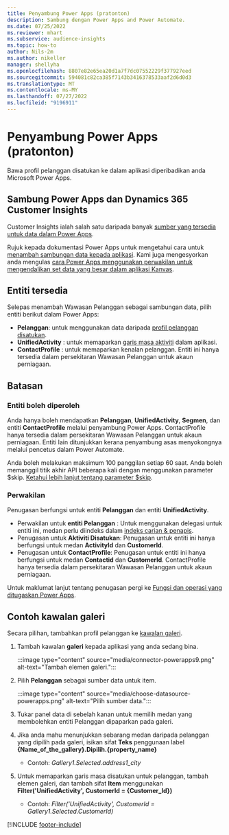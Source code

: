 ```yaml
---
title: Penyambung Power Apps (pratonton)
description: Sambung dengan Power Apps and Power Automate.
ms.date: 07/25/2022
ms.reviewer: mhart
ms.subservice: audience-insights
ms.topic: how-to
author: Nils-2m
ms.author: nikeller
manager: shellyha
ms.openlocfilehash: 8807e82e65ea20d1a7f7dc07552229f377927eed
ms.sourcegitcommit: 594081c82ca385f7143b3416378533aaf2d6d0d3
ms.translationtype: MT
ms.contentlocale: ms-MY
ms.lasthandoff: 07/27/2022
ms.locfileid: "9196911"
---
```

# <a name="power-apps-connector-preview"></a>Penyambung Power Apps (pratonton)

Bawa profil pelanggan disatukan ke dalam aplikasi diperibadikan anda Microsoft Power Apps.

## <a name="connect-power-apps-and-dynamics-365-customer-insights"></a>Sambung Power Apps dan Dynamics 365 Customer Insights

Customer Insights ialah salah satu daripada banyak [sumber yang tersedia untuk data dalam Power Apps](/powerapps/maker/canvas-apps/working-with-data-sources).

Rujuk kepada dokumentasi Power Apps untuk mengetahui cara untuk [menambah sambungan data kepada aplikasi](/powerapps/maker/canvas-apps/add-data-connection). Kami juga mengesyorkan anda mengulas [cara Power Apps menggunakan perwakilan untuk mengendalikan set data yang besar dalam aplikasi Kanvas](/powerapps/maker/canvas-apps/delegation-overview).

## <a name="available-entities"></a>Entiti tersedia

Selepas menambah Wawasan Pelanggan sebagai sambungan data, pilih entiti berikut dalam Power Apps:

- **Pelanggan**: untuk menggunakan data daripada [profil pelanggan disatukan](customer-profiles.md).
- **UnifiedActivity** : untuk memaparkan [garis masa aktiviti](activities.md) dalam aplikasi.
- **ContactProfile** : untuk memaparkan kenalan pelanggan. Entiti ini hanya tersedia dalam persekitaran Wawasan Pelanggan untuk akaun perniagaan.

## <a name="limitations"></a>Batasan

### <a name="retrievable-entities"></a>Entiti boleh diperoleh

Anda hanya boleh mendapatkan **Pelanggan**, **UnifiedActivity**, **Segmen**, dan entiti **ContactProfile** melalui penyambung Power Apps. ContactProfile hanya tersedia dalam persekitaran Wawasan Pelanggan untuk akaun perniagaan. Entiti lain ditunjukkan kerana penyambung asas menyokongnya melalui pencetus dalam Power Automate.

Anda boleh melakukan maksimum 100 panggilan setiap 60 saat. Anda boleh memanggil titik akhir API beberapa kali dengan menggunakan parameter $skip. [Ketahui lebih lanjut tentang parameter $skip](/connectors/customerinsights/#get-items-from-an-entity).

### <a name="delegation"></a>Perwakilan

Penugasan berfungsi untuk entiti **Pelanggan** dan entiti **UnifiedActivity**.

- Perwakilan untuk **entiti Pelanggan** : Untuk menggunakan delegasi untuk entiti ini, medan perlu diindeks dalam [indeks carian & penapis](search-filter-index.md).  
- Penugasan untuk **Aktiviti Disatukan**: Penugasan untuk entiti ini hanya berfungsi untuk medan **ActivityId** dan **CustomerId**.  
- Penugasan untuk **ContactProfile**: Penugasan untuk entiti ini hanya berfungsi untuk medan **Contactid** dan **CustomerId**. ContactProfile hanya tersedia dalam persekitaran Wawasan Pelanggan untuk akaun perniagaan.

Untuk maklumat lanjut tentang penugasan pergi ke [Fungsi dan operasi yang ditugaskan Power Apps](/powerapps/maker/canvas-apps/delegation-overview).

## <a name="example-gallery-control"></a>Contoh kawalan galeri

Secara pilihan, tambahkan profil pelanggan ke [kawalan galeri](/powerapps/maker/canvas-apps/add-gallery).

1. Tambah kawalan **galeri** kepada aplikasi yang anda sedang bina.
  
   :::image type="content" source="media/connector-powerapps9.png" alt-text="Tambah elemen galeri.":::

1. Pilih **Pelanggan** sebagai sumber data untuk item.

   :::image type="content" source="media/choose-datasource-powerapps.png" alt-text="Pilih sumber data.":::

1. Tukar panel data di sebelah kanan untuk memilih medan yang membolehkan entiti Pelanggan dipaparkan pada galeri.

1. Jika anda mahu menunjukkan sebarang medan daripada pelanggan yang dipilih pada galeri, isikan sifat **Teks** penggunaan label **{Name_of_the_gallery}.Dipilih.{property_name}**  
    - Contoh: _Gallery1.Selected.address1_city_

1. Untuk memaparkan garis masa disatukan untuk pelanggan, tambah elemen galeri, dan tambah sifat **Item** menggunakan **Filter('UnifiedActivity', CustomerId = {Customer_Id})**  
    - Contoh: _Filter('UnifiedActivity', CustomerId = Gallery1.Selected.CustomerId)_

[!INCLUDE [footer-include](includes/footer-banner.md)]
